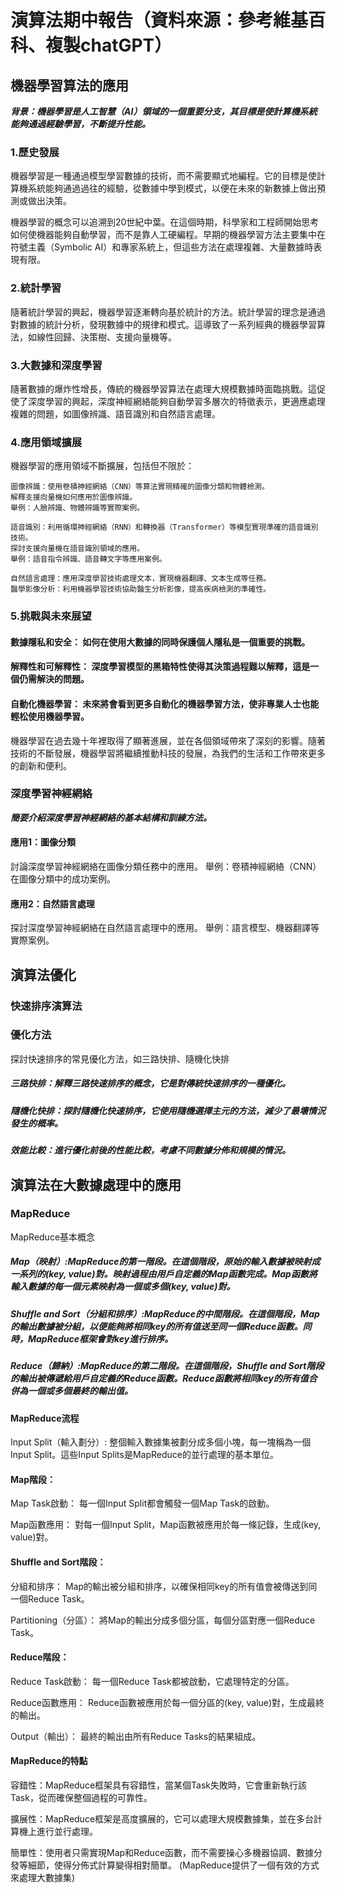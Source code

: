 # 演算法期中報告（資料來源：參考維基百科、複製chatGPT）
## 機器學習算法的應用
***背景：機器學習是人工智慧（AI）領域的一個重要分支，其目標是使計算機系統能夠通過經驗學習，不斷提升性能。***

### 1.歷史發展

機器學習是一種通過模型學習數據的技術，而不需要顯式地編程。它的目標是使計算機系統能夠通過過往的經驗，從數據中學到模式，以便在未來的新數據上做出預測或做出決策。

機器學習的概念可以追溯到20世紀中葉。在這個時期，科學家和工程師開始思考如何使機器能夠自動學習，而不是靠人工硬編程。早期的機器學習方法主要集中在符號主義（Symbolic AI）和專家系統上，但這些方法在處理複雜、大量數據時表現有限。

### 2.統計學習

隨著統計學習的興起，機器學習逐漸轉向基於統計的方法。統計學習的理念是通過對數據的統計分析，發現數據中的規律和模式。這導致了一系列經典的機器學習算法，如線性回歸、決策樹、支援向量機等。

### 3.大數據和深度學習
   
隨著數據的爆炸性增長，傳統的機器學習算法在處理大規模數據時面臨挑戰。這促使了深度學習的興起，深度神經網絡能夠自動學習多層次的特徵表示，更適應處理複雜的問題，如圖像辨識、語音識別和自然語言處理。

### 4.應用領域擴展

機器學習的應用領域不斷擴展，包括但不限於：
```
圖像辨識：使用卷積神經網絡（CNN）等算法實現精確的圖像分類和物體檢測。
解釋支援向量機如何應用於圖像辨識。
舉例：人臉辨識、物體辨識等實際案例。
```
```
語音識別：利用循環神經網絡（RNN）和轉換器（Transformer）等模型實現準確的語音識別技術。
探討支援向量機在語音識別領域的應用。
舉例：語音指令辨識、語音轉文字等應用案例。
```
```
自然語言處理：應用深度學習技術處理文本，實現機器翻譯、文本生成等任務。
醫學影像分析：利用機器學習技術協助醫生分析影像，提高疾病檢測的準確性。
```
### 5.挑戰與未來展望
#### 數據隱私和安全： 如何在使用大數據的同時保護個人隱私是一個重要的挑戰。
#### 解釋性和可解釋性： 深度學習模型的黑箱特性使得其決策過程難以解釋，這是一個仍需解決的問題。
#### 自動化機器學習： 未來將會看到更多自動化的機器學習方法，使非專業人士也能輕松使用機器學習。

機器學習在過去幾十年裡取得了顯著進展，並在各個領域帶來了深刻的影響。隨著技術的不斷發展，機器學習將繼續推動科技的發展，為我們的生活和工作帶來更多的創新和便利。
### 深度學習神經網絡

***簡要介紹深度學習神經網絡的基本結構和訓練方法。***

#### 應用1：圖像分類
討論深度學習神經網絡在圖像分類任務中的應用。
舉例：卷積神經網絡（CNN）在圖像分類中的成功案例。
#### 應用2：自然語言處理
探討深度學習神經網絡在自然語言處理中的應用。
舉例：語言模型、機器翻譯等實際案例。

## 演算法優化
### 快速排序演算法
### 優化方法
探討快速排序的常見優化方法，如三路快排、隨機化快排
##### 三路快排：解釋三路快速排序的概念，它是對傳統快速排序的一種優化。
##### 隨機化快排：探討隨機化快速排序，它使用隨機選擇主元的方法，減少了最壞情況發生的概率。
##### 效能比較：進行優化前後的性能比較，考慮不同數據分佈和規模的情況。

## 演算法在大數據處理中的應用
### MapReduce
MapReduce基本概念
##### Map（映射）:MapReduce的第一階段。在這個階段，原始的輸入數據被映射成一系列的(key, value)對。映射過程由用戶自定義的Map函數完成。Map函數將輸入數據的每一個元素映射為一個或多個(key, value)對。

##### Shuffle and Sort（分組和排序）:MapReduce的中間階段。在這個階段，Map的輸出數據被分組，以便能夠將相同key的所有值送至同一個Reduce函數。同時，MapReduce框架會對key進行排序。

##### Reduce（歸納）:MapReduce的第二階段。在這個階段，Shuffle and Sort階段的輸出被傳遞給用戶自定義的Reduce函數。Reduce函數將相同key的所有值合併為一個或多個最終的輸出值。

#### MapReduce流程
Input Split（輸入劃分）: 整個輸入數據集被劃分成多個小塊，每一塊稱為一個Input Split。這些Input Splits是MapReduce的並行處理的基本單位。

#### Map階段：
Map Task啟動： 每一個Input Split都會觸發一個Map Task的啟動。

Map函數應用： 對每一個Input Split，Map函數被應用於每一條記錄，生成(key, value)對。

#### Shuffle and Sort階段：
分組和排序： Map的輸出被分組和排序，以確保相同key的所有值會被傳送到同一個Reduce Task。

Partitioning（分區）： 將Map的輸出分成多個分區，每個分區對應一個Reduce Task。

#### Reduce階段：
Reduce Task啟動： 每一個Reduce Task都被啟動，它處理特定的分區。

Reduce函數應用： Reduce函數被應用於每一個分區的(key, value)對，生成最終的輸出。

Output（輸出）： 最終的輸出由所有Reduce Tasks的結果組成。

#### MapReduce的特點
容錯性：MapReduce框架具有容錯性，當某個Task失敗時，它會重新執行該Task，從而確保整個過程的可靠性。

擴展性：MapReduce框架是高度擴展的，它可以處理大規模數據集，並在多台計算機上進行並行處理。

簡單性：使用者只需實現Map和Reduce函數，而不需要操心多機器協調、數據分發等細節，使得分佈式計算變得相對簡單。
(MapReduce提供了一個有效的方式來處理大數據集)